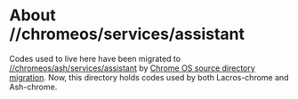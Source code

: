 # About //chromeos/services/assistant

Codes used to live here have been migrated to
[//chromeos/ash/services/assistant][1] by
[Chrome OS source directory migration][2]. Now, this directory holds codes used
by both Lacros-chrome and Ash-chrome.

[1]: /chromeos/ash/services/assistant
[2]: https://docs.google.com/document/d/1g-98HpzA8XcoGBWUv1gQNr4rbnD5yfvbtYZyPDDbkaE/edit
